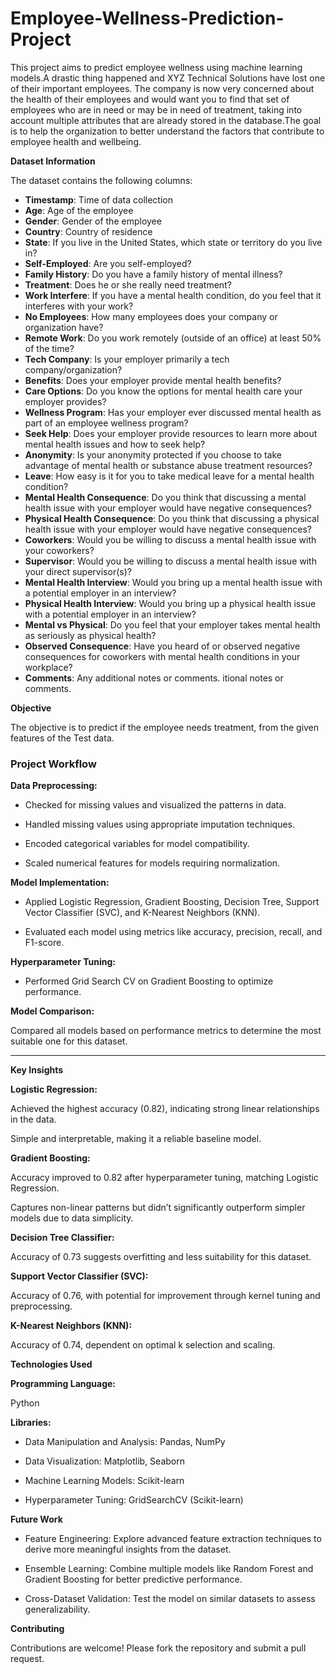 # Employee-Wellness-Prediction-Project
This project aims to predict employee wellness using machine learning models.A drastic thing happened and XYZ Technical Solutions have lost one of their important employees. The company is now very concerned about the health of their employees and would want you to find that set of employees who are in need or may be in need of treatment, taking into account multiple attributes that are already stored in the database.The goal is to help the organization to better understand the factors that contribute to employee health and wellbeing. 

**Dataset Information**

The dataset contains the following columns:

- **Timestamp**: Time of data collection
- **Age**: Age of the employee
- **Gender**: Gender of the employee
- **Country**: Country of residence
- **State**: If you live in the United States, which state or territory do you live in?
- **Self-Employed**: Are you self-employed?
- **Family History**: Do you have a family history of mental illness?
- **Treatment**: Does he or she really need treatment?
- **Work Interfere**: If you have a mental health condition, do you feel that it interferes with your work?
- **No Employees**: How many employees does your company or organization have?
- **Remote Work**: Do you work remotely (outside of an office) at least 50% of the time?
- **Tech Company**: Is your employer primarily a tech company/organization?
- **Benefits**: Does your employer provide mental health benefits?
- **Care Options**: Do you know the options for mental health care your employer provides?
- **Wellness Program**: Has your employer ever discussed mental health as part of an employee wellness program?
- **Seek Help**: Does your employer provide resources to learn more about mental health issues and how to seek help?
- **Anonymity**: Is your anonymity protected if you choose to take advantage of mental health or substance abuse treatment resources?
- **Leave**: How easy is it for you to take medical leave for a mental health condition?
- **Mental Health Consequence**: Do you think that discussing a mental health issue with your employer would have negative consequences?
- **Physical Health Consequence**: Do you think that discussing a physical health issue with your employer would have negative consequences?
- **Coworkers**: Would you be willing to discuss a mental health issue with your coworkers?
- **Supervisor**: Would you be willing to discuss a mental health issue with your direct supervisor(s)?
- **Mental Health Interview**: Would you bring up a mental health issue with a potential employer in an interview?
- **Physical Health Interview**: Would you bring up a physical health issue with a potential employer in an interview?
- **Mental vs Physical**: Do you feel that your employer takes mental health as seriously as physical health?
- **Observed Consequence**: Have you heard of or observed negative consequences for coworkers with mental health conditions in your workplace?
- **Comments**: Any additional notes or comments. itional notes or comments.

**Objective**

The objective is to predict if the employee needs treatment, from the given features of the Test data.

### **Project Workflow**

**Data Preprocessing:**

- Checked for missing values and visualized the patterns in data.

- Handled missing values using appropriate imputation techniques.

- Encoded categorical variables for model compatibility.

- Scaled numerical features for models requiring normalization.

**Model Implementation:**

- Applied Logistic Regression, Gradient Boosting, Decision Tree, Support Vector Classifier (SVC), and K-Nearest Neighbors (KNN).

- Evaluated each model using metrics like accuracy, precision, recall, and F1-score.

**Hyperparameter Tuning:**

- Performed Grid Search CV on Gradient Boosting to optimize performance.

**Model Comparison:**

Compared all models based on performance metrics to determine the most suitable one for this dataset.

-------------------------------------------------------------------------------------------------------------

**Key Insights**

**Logistic Regression:**

Achieved the highest accuracy (0.82), indicating strong linear relationships in the data.

Simple and interpretable, making it a reliable baseline model.

**Gradient Boosting:**

Accuracy improved to 0.82 after hyperparameter tuning, matching Logistic Regression.

Captures non-linear patterns but didn’t significantly outperform simpler models due to data simplicity.

**Decision Tree Classifier:**

Accuracy of 0.73 suggests overfitting and less suitability for this dataset.

**Support Vector Classifier (SVC):**

Accuracy of 0.76, with potential for improvement through kernel tuning and preprocessing.

**K-Nearest Neighbors (KNN):**

Accuracy of 0.74, dependent on optimal k selection and scaling.

**Technologies Used** 

**Programming Language:** 

Python

**Libraries:**

- Data Manipulation and Analysis: Pandas, NumPy

- Data Visualization: Matplotlib, Seaborn

- Machine Learning Models: Scikit-learn

- Hyperparameter Tuning: GridSearchCV (Scikit-learn)

**Future Work**

- Feature Engineering: Explore advanced feature extraction techniques to derive more meaningful insights from the dataset.

- Ensemble Learning: Combine multiple models like Random Forest and Gradient Boosting for better predictive performance.

- Cross-Dataset Validation: Test the model on similar datasets to assess generalizability.


**Contributing**

Contributions are welcome! Please fork the repository and submit a pull request.
